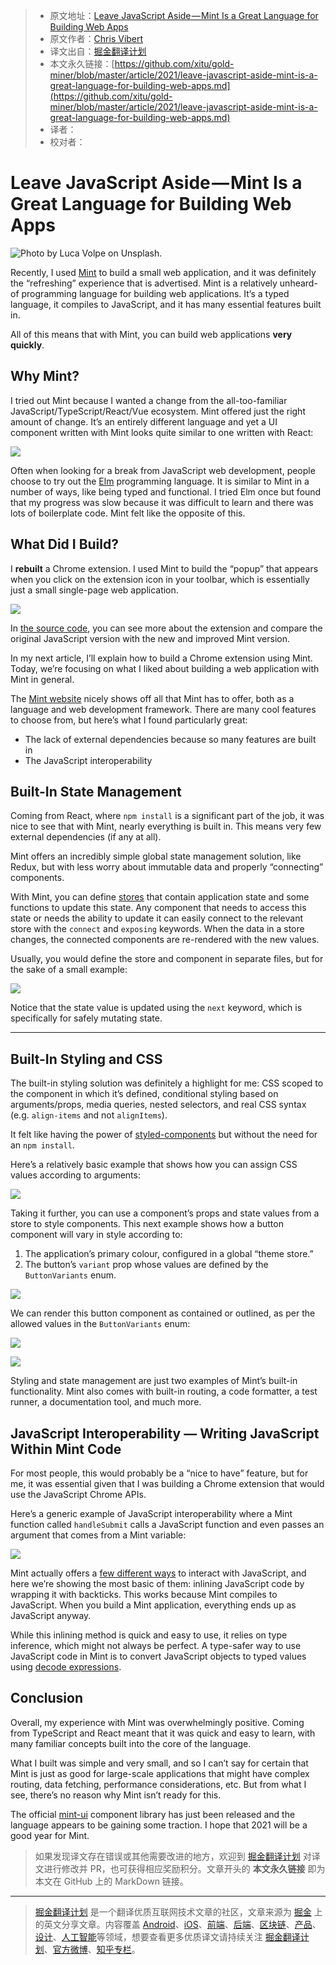 > * 原文地址：[Leave JavaScript Aside — Mint Is a Great Language for Building Web Apps](https://betterprogramming.pub/leave-javascript-aside-mint-is-a-great-language-for-building-web-apps-3ce5a6873d48)
> * 原文作者：[Chris Vibert](https://medium.com/@cp.vibert)
> * 译文出自：[掘金翻译计划](https://github.com/xitu/gold-miner)
> * 本文永久链接：[https://github.com/xitu/gold-miner/blob/master/article/2021/leave-javascript-aside-mint-is-a-great-language-for-building-web-apps.md](https://github.com/xitu/gold-miner/blob/master/article/2021/leave-javascript-aside-mint-is-a-great-language-for-building-web-apps.md)
> * 译者：
> * 校对者：

# Leave JavaScript Aside — Mint Is a Great Language for Building Web Apps

![Photo by [Luca Volpe](https://unsplash.com/@lucavolpe?utm_source=unsplash&utm_medium=referral&utm_content=creditCopyText) on [Unsplash](https://unsplash.com/s/photos/mint-cocktail?utm_source=unsplash&utm_medium=referral&utm_content=creditCopyText).](https://cdn-images-1.medium.com/max/13440/1*-AzcPWEeQ7lrNOGm9VWHVA.jpeg)

Recently, I used [Mint](https://www.mint-lang.com/) to build a small web application, and it was definitely the “refreshing” experience that is advertised. Mint is a relatively unheard-of programming language for building web applications. It’s a typed language, it compiles to JavaScript, and it has many essential features built in.

All of this means that with Mint, you can build web applications **very quickly**.

## Why Mint?

I tried out Mint because I wanted a change from the all-too-familiar JavaScript/TypeScript/React/Vue ecosystem. Mint offered just the right amount of change. It’s an entirely different language and yet a UI component written with Mint looks quite similar to one written with React:

![](https://cdn-images-1.medium.com/max/2588/1*eNKRgF6r-mKpOfYVh1udEg.png)

Often when looking for a break from JavaScript web development, people choose to try out the [Elm](https://elm-lang.org/) programming language. It is similar to Mint in a number of ways, like being typed and functional. I tried Elm once but found that my progress was slow because it was difficult to learn and there was lots of boilerplate code. Mint felt like the opposite of this.

## What Did I Build?

I **rebuilt** a Chrome extension. I used Mint to build the “popup” that appears when you click on the extension icon in your toolbar, which is essentially just a small single-page web application.

![](https://cdn-images-1.medium.com/max/2000/1*Jzir0KchJB937yXh7zjvmw.png)

In [the source code](https://github.com/cpv123/github-go-chrome-extension), you can see more about the extension and compare the original JavaScript version with the new and improved Mint version.

In my next article, I’ll explain how to build a Chrome extension using Mint. Today, we’re focusing on what I liked about building a web application with Mint in general.

The [Mint website](https://www.mint-lang.com/) nicely shows off all that Mint has to offer, both as a language and web development framework. There are many cool features to choose from, but here’s what I found particularly great:

* The lack of external dependencies because so many features are built in
* The JavaScript interoperability

## Built-In State Management

Coming from React, where `npm install` is a significant part of the job, it was nice to see that with Mint, nearly everything is built in. This means very few external dependencies (if any at all).

Mint offers an incredibly simple global state management solution, like Redux, but with less worry about immutable data and properly “connecting” components.

With Mint, you can define [stores](https://www.mint-lang.com/guide/reference/stores) that contain application state and some functions to update this state. Any component that needs to access this state or needs the ability to update it can easily connect to the relevant store with the `connect` and `exposing` keywords. When the data in a store changes, the connected components are re-rendered with the new values.

Usually, you would define the store and component in separate files, but for the sake of a small example:

![](https://cdn-images-1.medium.com/max/2456/1*W5wDBfg2iB0MbkkZfl0Ysw.png)

Notice that the state value is updated using the `next` keyword, which is specifically for safely mutating state.

---

## Built-In Styling and CSS

The built-in styling solution was definitely a highlight for me: CSS scoped to the component in which it’s defined, conditional styling based on arguments/props, media queries, nested selectors, and real CSS syntax (e.g. `align-items` and not `alignItems`).

It felt like having the power of [styled-components](https://styled-components.com/) but without the need for an `npm install`.

Here’s a relatively basic example that shows how you can assign CSS values according to arguments:

![](https://cdn-images-1.medium.com/max/2516/1*G1HvZDnQy5-DW3BZnlCIPQ.png)

Taking it further, you can use a component’s props and state values from a store to style components. This next example shows how a button component will vary in style according to:

1. The application’s primary colour, configured in a global “theme store.”
2. The button’s `variant` prop whose values are defined by the `ButtonVariants` enum.

![](https://cdn-images-1.medium.com/max/2016/1*U-3VK_BjR074wB2SZ4xSxA.png)

We can render this button component as contained or outlined, as per the allowed values in the `ButtonVariants` enum:

![](https://cdn-images-1.medium.com/max/2700/1*8nBj3UvkJ5HVO_hNqKoJLg.png)

![](https://cdn-images-1.medium.com/max/2000/1*xRLD2GIbZPOg4zqxJgINCg.png)

Styling and state management are just two examples of Mint’s built-in functionality. Mint also comes with built-in routing, a code formatter, a test runner, a documentation tool, and much more.

## JavaScript Interoperability — Writing JavaScript Within Mint Code

For most people, this would probably be a “nice to have” feature, but for me, it was essential given that I was building a Chrome extension that would use the JavaScript Chrome APIs.

Here’s a generic example of JavaScript interoperability where a Mint function called `handleSubmit` calls a JavaScript function and even passes an argument that comes from a Mint variable:

![](https://cdn-images-1.medium.com/max/2000/1*G4umab884w5PXFP-ZEzYnA.png)

Mint actually offers a [few different ways](https://www.mint-lang.com/guide/reference/javascript-interop) to interact with JavaScript, and here we’re showing the most basic of them: inlining JavaScript code by wrapping it with backticks. This works because Mint compiles to JavaScript. When you build a Mint application, everything ends up as JavaScript anyway.

While this inlining method is quick and easy to use, it relies on type inference, which might not always be perfect. A type-safer way to use JavaScript code in Mint is to convert JavaScript objects to typed values using [decode expressions](https://www.mint-lang.com/guide/reference/javascript-interop/decode-expression).

## Conclusion

Overall, my experience with Mint was overwhelmingly positive. Coming from TypeScript and React meant that it was quick and easy to learn, with many familiar concepts built into the core of the language.

What I built was simple and very small, and so I can’t say for certain that Mint is just as good for large-scale applications that might have complex routing, data fetching, performance considerations, etc. But from what I see, there’s no reason why Mint isn’t ready for this.

The official [mint-ui](https://ui.mint-lang.com/) component library has just been released and the language appears to be gaining some traction. I hope that 2021 will be a good year for Mint.

> 如果发现译文存在错误或其他需要改进的地方，欢迎到 [掘金翻译计划](https://github.com/xitu/gold-miner) 对译文进行修改并 PR，也可获得相应奖励积分。文章开头的 **本文永久链接** 即为本文在 GitHub 上的 MarkDown 链接。

---

> [掘金翻译计划](https://github.com/xitu/gold-miner) 是一个翻译优质互联网技术文章的社区，文章来源为 [掘金](https://juejin.im) 上的英文分享文章。内容覆盖 [Android](https://github.com/xitu/gold-miner#android)、[iOS](https://github.com/xitu/gold-miner#ios)、[前端](https://github.com/xitu/gold-miner#前端)、[后端](https://github.com/xitu/gold-miner#后端)、[区块链](https://github.com/xitu/gold-miner#区块链)、[产品](https://github.com/xitu/gold-miner#产品)、[设计](https://github.com/xitu/gold-miner#设计)、[人工智能](https://github.com/xitu/gold-miner#人工智能)等领域，想要查看更多优质译文请持续关注 [掘金翻译计划](https://github.com/xitu/gold-miner)、[官方微博](http://weibo.com/juejinfanyi)、[知乎专栏](https://zhuanlan.zhihu.com/juejinfanyi)。
